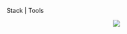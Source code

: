 Stack | Tools

  <p align="center">
  <a href="https://skillicons.dev">
    <img src="https://skillicons.dev/icons?i=js,typescript,html,css,sass,react,tailwind,php,mysql,docker,git" />
  </a>
</p>
